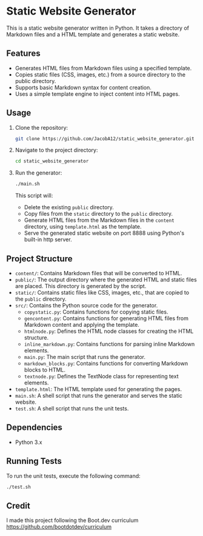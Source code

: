 # Static Website Generator

This is a static website generator written in Python. It takes a directory of Markdown files and a HTML template and generates a static website.

## Features

- Generates HTML files from Markdown files using a specified template.
- Copies static files (CSS, images, etc.) from a source directory to the public directory.
- Supports basic Markdown syntax for content creation.
- Uses a simple template engine to inject content into HTML pages.

## Usage

1.  Clone the repository:

    ```bash
    git clone https://github.com/JacobA12/static_website_generator.git
    ```

2.  Navigate to the project directory:

    ```bash
    cd static_website_generator
    ```

3.  Run the generator:

    ```bash
    ./main.sh
    ```

    This script will:

    - Delete the existing `public` directory.
    - Copy files from the `static` directory to the `public` directory.
    - Generate HTML files from the Markdown files in the `content` directory, using `template.html` as the template.
    - Serve the generated static website on port 8888 using Python's built-in http server.

## Project Structure

- `content/`: Contains Markdown files that will be converted to HTML.
- `public/`: The output directory where the generated HTML and static files are placed. This directory is generated by the script.
- `static/`: Contains static files like CSS, images, etc., that are copied to the `public` directory.
- `src/`: Contains the Python source code for the generator.
  - `copystatic.py`: Contains functions for copying static files.
  - `gencontent.py`: Contains functions for generating HTML files from Markdown content and applying the template.
  - `htmlnode.py`: Defines the HTML node classes for creating the HTML structure.
  - `inline_markdown.py`: Contains functions for parsing inline Markdown elements.
  - `main.py`: The main script that runs the generator.
  - `markdown_blocks.py`: Contains functions for converting Markdown blocks to HTML.
  - `textnode.py`: Defines the TextNode class for representing text elements.
- `template.html`: The HTML template used for generating the pages.
- `main.sh`: A shell script that runs the generator and serves the static website.
- `test.sh`: A shell script that runs the unit tests.

## Dependencies

- Python 3.x

## Running Tests

To run the unit tests, execute the following command:

```bash
./test.sh
```

## Credit

I made this project following the Boot.dev curriculum
https://github.com/bootdotdev/curriculum
